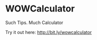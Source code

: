 WOWCalculator
=============

Such Tips. Much Calculator

Try it out here: http://bit.ly/wowcalculator

